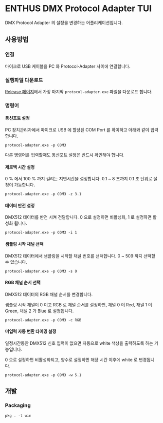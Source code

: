 # ENTHUS DMX Protocol Adapter TUI
DMX Protocol Adapter 의 설정을 변경하는 어플리케이션입니다.

## 사용방법
### 연결
마이크로 USB 케이블을 PC 와 Protocol-Adapter 사이에 연결합니다.

### 실행파일 다운로드
[Release 페이지](https://github.com/enthusapp/dmxProtocolAdapterTUI/releases)에서 가장 마지막 `protocol-adapter.exe` 파일을 다운로드 합니다.

### 명령어
#### 통신포트 설정
PC 장치관리자에서 마이크로 USB 에 할당된 COM Port 를 확이하고 아래와 같이 입력합니다.

```
protocol-adapter.exe -p COM3
```

다른 명령어를 입력할때도 통신포트 설정은 반드시 확인해야 합니다.

#### 제로백 시간 설정
0 % 에서 100 % 까지 걸리는 지연시간을 설정합니다. 0.1 ~ 8 초까지 0.1 초 단위로 설정이 가능합니다.

```
protocol-adapter.exe -p COM3 -z 3.1
```

#### 데이터 반전 설정
DMX512 데이터를 반전 시켜 전달합니다. 0 으로 설정하면 비활성화, 1 로 설정하면 활성화 됩니다.

```
protocol-adapter.exe -p COM3 -i 1
```

#### 샘플링 시작 채널 선택
DMX512 데이터에서 샘플링을 시작할 채널 번호를 선택합니다. 0 ~ 509 까지 선택할수 있습니다.

```
protocol-adapter.exe -p COM3 -s 0
```

#### RGB 채널 순서 선택
DMX512 데이터의 RGB 채널 순서를 변경합니다.

샘플링 시작 채널이 0 이고 RGB 로 채널 순서를 설정하면, 채널 0 이 Red, 채널 1 이 Green, 채널 2 가 Blue 로 설정됩니다.

```
protocol-adapter.exe -p COM3 -c RGB
```

#### 미입력 자동 변환 타이밍 설정
일정시간동안 DMX512 신호 입력이 없으면 자동으로 white 색상을 출력하도록 하는 기능입니다.

0 으로 설정하면 비활성화되고, 양수로 설정하면 해당 시간 이후에 white 로 변경됩니다.

```
protocol-adapter.exe -p COM3 -w 5.1
```

## 개발
### Packaging
```
pkg . -t win
```
